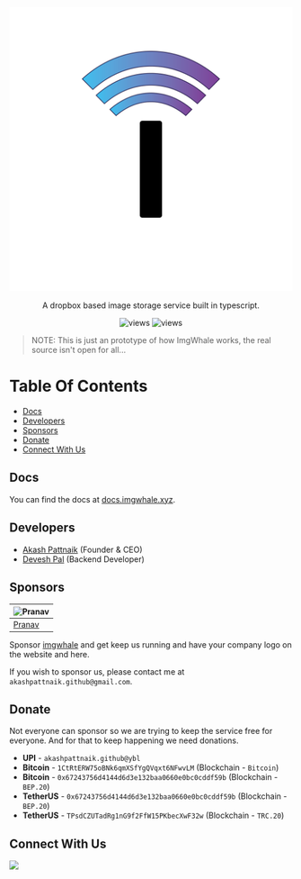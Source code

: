 <p align="center"><img width="512px" src="./.github/ImgWhale.png"></p>

<p align="center">A dropbox based image storage service built in typescript.</p>
<p align="center"><img src="https://stats.imgwhale.xyz/views?" alt="views"> <img src="https://stats.imgwhale.xyz/apiUsage?" alt="views"></p>

> NOTE: This is just an prototype of how ImgWhale works, the real source isn't open for all...

# Table Of Contents

- [Docs](#docs)
- [Developers](#developers)
- [Sponsors](#sponsors)
- [Donate](#donate)
- [Connect With Us](#connect-with-us)

## Docs

You can find the docs at [docs.imgwhale.xyz](https://docs.imgwhale.xyz/).

## Developers

- [Akash Pattnaik](https://github.com/BLUE-DEVIL1134) (Founder & CEO)
- [Devesh Pal](https://github.com/New-dev0) (Backend Developer)

## Sponsors

| <img src="https://avatars.githubusercontent.com/u/96657174?v=4" width="48px" height="48px" alt="Pranav" /> |
| ----------- |
| [Pranav](https://github.com/Pranav24205) |

Sponsor [imgwhale](https://imgwhale.xyz) and get keep us running and have your company logo on the website and here.

If you wish to sponsor us, please contact me at `akashpattnaik.github@gmail.com`.

## Donate

Not everyone can sponsor so we are trying to keep the service free for everyone.
And for that to keep happening we need donations.

- **UPI** - `akashpattnaik.github@ybl`
- **Bitcoin** - `1CtRtERW75oBNk6qmXSfYgQVqxt6NFwvLM` (Blockchain - `Bitcoin`)
- **Bitcoin** - `0x67243756d4144d6d3e132baa0660e0bc0cddf59b` (Blockchain - `BEP.20`)
- **TetherUS** - `0x67243756d4144d6d3e132baa0660e0bc0cddf59b` (Blockchain - `BEP.20`)
- **TetherUS** - `TPsdCZUTadRg1nG9f2FfW15PKbecXwF32w` (Blockchain - `TRC.20`)

## Connect With Us

<a href="https://twitter.com/ImgWhale/"><img width="30px" src="https://www.vectorlogo.zone/logos/twitter/twitter-icon.svg" /></a>&ensp;
